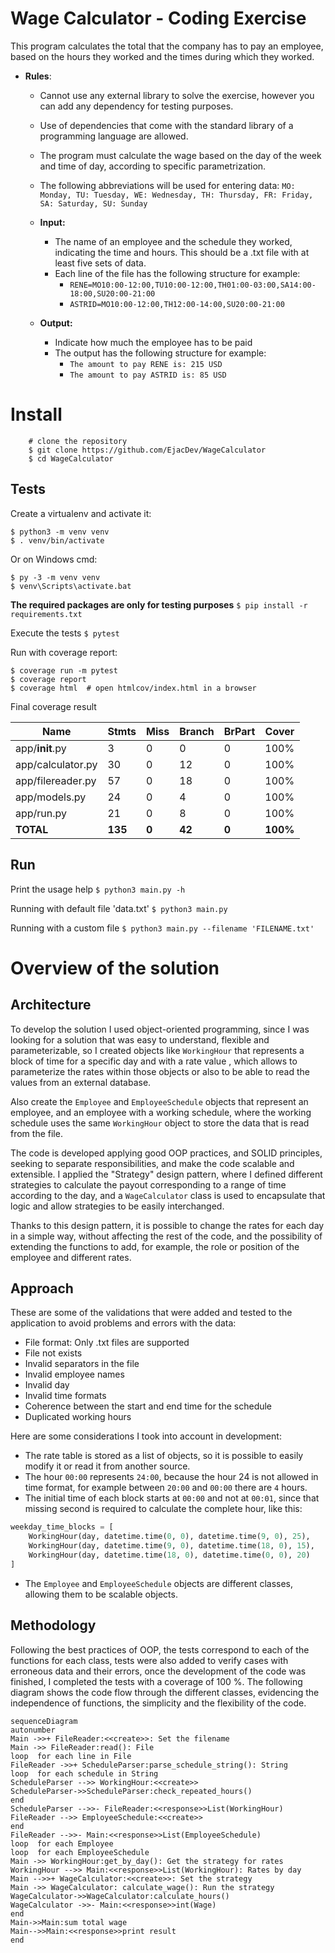 # Wage Calculator - Coding Exercise

This program calculates the total that the company has to pay an employee, based on the hours they worked and the times during which they worked.

- **Rules**:
	- Cannot use any external library to solve the exercise, however you can add any dependency for testing purposes.
	- Use of dependencies that come with the standard library of a programming language are allowed.
	- The program must calculate the wage based on the day of the week and time of day, according to specific parametrization.
	- The following abbreviations will be used for entering data: `MO: Monday, TU: Tuesday, WE: Wednesday, TH: Thursday, FR: Friday, SA: Saturday, SU: Sunday`

	- **Input:** 
		- The name of an employee and the schedule they worked, indicating the time and hours. This should be a .txt file with at least five sets of data.
		- Each line of the file has the following structure for example: 
			- `RENE=MO10:00-12:00,TU10:00-12:00,TH01:00-03:00,SA14:00-18:00,SU20:00-21:00`
			- `ASTRID=MO10:00-12:00,TH12:00-14:00,SU20:00-21:00`
	- **Output:**
		-  Indicate how much the employee has to be paid
		- The output has the following structure for example:
			- `The amount to pay RENE is: 215 USD`
			- `The amount to pay ASTRID is: 85 USD` 
# Install

```
    # clone the repository
    $ git clone https://github.com/EjacDev/WageCalculator
    $ cd WageCalculator
```

## Tests
Create a virtualenv and activate it:

    $ python3 -m venv venv
    $ . venv/bin/activate

Or on Windows cmd:

    $ py -3 -m venv venv
    $ venv\Scripts\activate.bat
**The required packages are only for testing purposes**
`$ pip install -r requirements.txt`

Execute the tests
`$ pytest`

Run with coverage report:
```
$ coverage run -m pytest
$ coverage report
$ coverage html  # open htmlcov/index.html in a browser
```
Final coverage result

|Name|Stmts|Miss|Branch|BrPart|Cover
|-|-|-|-|-|-
|app/__init__.py|3|0|0|0|100%
|app/calculator.py|30|0|12|0|100%
|app/filereader.py|57|0|18|0|100%
|app/models.py|24|0|4|0|100%
|app/run.py|21|0|8|0|100%
|**TOTAL**|**135**|**0**|**42**|**0**|**100%**

## Run
Print the usage help
`$ python3 main.py -h`
    
Running with default file 'data.txt'
`$ python3 main.py`

Running with a custom file 
`$ python3 main.py --filename 'FILENAME.txt'`


# Overview of the solution
## Architecture

To develop the solution I used object-oriented programming, since I was looking for a solution that was easy to understand, flexible and parameterizable, so I created objects like `WorkingHour` that represents a block of time for a specific day and with a rate value , which allows to parameterize the rates within those objects or also to be able to read the values from an external database.

Also create the `Employee` and `EmployeeSchedule` objects that represent an employee, and an employee with a working schedule, where the working schedule uses the same `WorkingHour` object to store the data that is read from the file.

The code is developed applying good OOP practices, and SOLID principles, seeking to separate responsibilities, and make the code scalable and extensible.
I applied the "Strategy" design pattern, where I defined different strategies to calculate the payout corresponding to a range of time according to the day, and a `WageCalculator` class is used to encapsulate that logic and allow strategies to be easily interchanged.

Thanks to this design pattern, it is possible to change the rates for each day in a simple way, without affecting the rest of the code, and the possibility of extending the functions to add, for example, the role or position of the employee and different rates.

## Approach

These are some of the validations that were added and tested to the application to avoid problems and errors with the data:
- File format: Only .txt files are supported
- File not exists
- Invalid separators in the file
- Invalid employee names
- Invalid day
- Invalid time formats
- Coherence between the start and end time for the schedule
- Duplicated working hours

Here are some considerations I took into account in development:
- The rate table is stored as a list of objects, so it is possible to easily modify it or read it from another source.
- The hour `00:00` represents `24:00`, because the hour 24 is not allowed in time format, for example between `20:00` and `00:00` there are `4` hours.
- The initial time of each block starts at `00:00` and not at `00:01`, since that missing second is required to calculate the complete hour, like this:
```python
weekday_time_blocks = [
	WorkingHour(day, datetime.time(0, 0), datetime.time(9, 0), 25),
	WorkingHour(day, datetime.time(9, 0), datetime.time(18, 0), 15),
	WorkingHour(day, datetime.time(18, 0), datetime.time(0, 0), 20)
]
```
- The `Employee` and `EmployeeSchedule` objects are different classes, allowing them to be scalable objects.

## Methodology
Following the best practices of OOP, the tests correspond to each of the functions for each class, tests were also added to verify cases with erroneous data and their errors, once the development of the code was finished, I completed the tests with a coverage of 100 %.
The following diagram shows the code flow through the different classes, evidencing the independence of functions, the simplicity and the flexibility of the code.
```mermaid
sequenceDiagram
autonumber
Main ->>+ FileReader:<<create>>: Set the filename
Main ->> FileReader:read(): File
loop  for each line in File 
FileReader ->>+ ScheduleParser:parse_schedule_string(): String
loop  for each schedule in String
ScheduleParser -->> WorkingHour:<<create>>
ScheduleParser->>ScheduleParser:check_repeated_hours()
end 
ScheduleParser -->>- FileReader:<<response>>List(WorkingHour)
FileReader -->> EmployeeSchedule:<<create>>
end
FileReader -->>- Main:<<response>>List(EmployeeSchedule)
loop  for each Employee
loop  for each EmployeeSchedule
Main ->> WorkingHour:get_by_day(): Get the strategy for rates
WorkingHour -->> Main:<<response>>List(WorkingHour): Rates by day
Main -->>+ WageCalculator:<<create>>: Set the strategy
Main ->> WageCalculator: calculate_wage(): Run the strategy
WageCalculator->>WageCalculator:calculate_hours()
WageCalculator ->>- Main:<<response>>int(Wage)
end
Main->>Main:sum total wage
Main-->>Main:<<response>>print result
end
```
